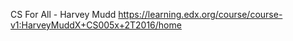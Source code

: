 
CS For All - Harvey Mudd
https://learning.edx.org/course/course-v1:HarveyMuddX+CS005x+2T2016/home

